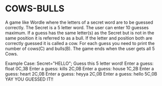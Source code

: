 # COWS-BULLS
A game like Wordle where the letters of a secret word are to be guessed correctly. The Secret is a 5 letter word. The user can enter 10 guesses maximum. If a guess has the same letter(s) as the Secret but is not in the same position it is referred to as a bull. If the letter and position both are correctly guessed it is called a cow. For each guess you need to print the number of cows(C) and bulls(B). The game ends when the user gets all 5 Cows.

Example Case:
Secret="HELLO";
Guess this 5 letter word!
Enter a guess:
float
0C,3B
Enter a guess:
kills
2C,0B
Enter a guess:
house
1C,2B
Enter a guess:
heart
2C,0B
Enter a guess:
heyya
2C,0B
Enter a guess:
hello
5C,0B
YAY YOU GUESSED IT!!


